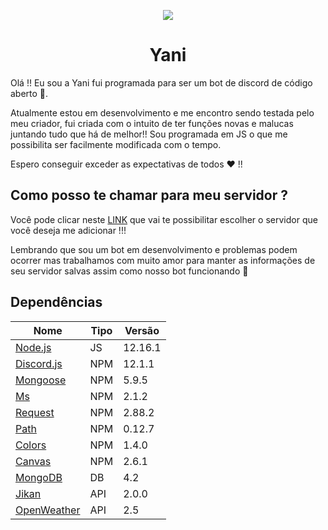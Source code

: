<p align="center">
<img src="https://github.com/Zaetic/Yani/blob/master/images/YaniGit.png?raw=true">
</p>
<h1 align="center">Yani</h1>


Olá !! Eu sou a Yani fui programada para ser um bot de discord de código aberto 📖.

Atualmente estou em desenvolvimento e me encontro sendo testada pelo meu criador, fui criada com o intuito de ter funções novas e malucas juntando tudo que há de melhor!! Sou programada em JS o que me possibilita ser facilmente modificada com o tempo.

Espero conseguir exceder as expectativas de todos ❤ !!

## Como posso te chamar para meu servidor ?

Você pode clicar neste [LINK](https://discordapp.com/oauth2/authorize?client_id=561319501317144576&scope=bot&permissions=8) que vai te possibilitar escolher o servidor que você deseja me adicionar !!!

Lembrando que sou um bot em desenvolvimento e problemas podem ocorrer mas trabalhamos com muito amor para manter as informações de seu servidor salvas assim como nosso bot funcionando 💜

## Dependências

| Nome  | Tipo | Versão |
| ------------- | ------------- | ------------- |
| [Node.js](https://nodejs.org/en/) | JS  |12.16.1|
| [Discord.js](https://discord.js.org/) | NPM  |12.1.1|
| [Mongoose](https://www.npmjs.com/package/mongoose) | NPM  |5.9.5|
| [Ms](https://www.npmjs.com/package/ms) | NPM  |2.1.2|
| [Request](https://www.npmjs.com/package/request) | NPM  |2.88.2|
| [Path](https://www.npmjs.com/package/path) | NPM  |0.12.7|
| [Colors](https://www.npmjs.com/package/colors) | NPM  |1.4.0|
| [Canvas](https://www.npmjs.com/package/canvas) | NPM  |2.6.1|
| [MongoDB](https://www.mongodb.com/) | DB  |4.2|
| [Jikan](https://jikan.moe/) | API  |2.0.0|
| [OpenWeather](https://openweathermap.org/api) | API  |2.5|